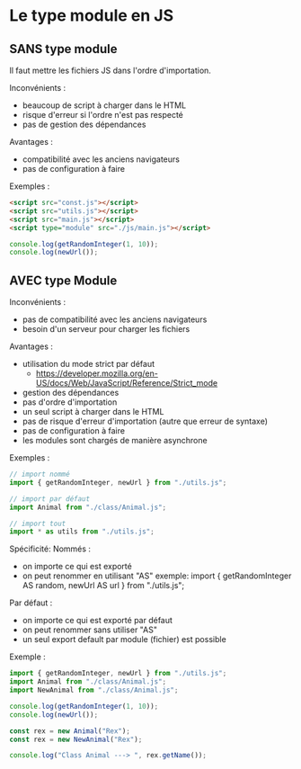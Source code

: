 # Le type module en JS

## SANS type module

Il faut mettre les fichiers JS dans l'ordre d'importation.

Inconvénients :

- beaucoup de script à charger dans le HTML
- risque d'erreur si l'ordre n'est pas respecté
- pas de gestion des dépendances

Avantages :

- compatibilité avec les anciens navigateurs
- pas de configuration à faire

Exemples :

```html
<script src="const.js"></script>
<script src="utils.js"></script>
<script src="main.js"></script>
<script type="module" src="./js/main.js"></script>
```

```js
console.log(getRandomInteger(1, 10));
console.log(newUrl());
```

## AVEC type Module

Inconvénients :

- pas de compatibilité avec les anciens navigateurs
- besoin d'un serveur pour charger les fichiers

Avantages :

- utilisation du mode strict par défaut
  - <https://developer.mozilla.org/en-US/docs/Web/JavaScript/Reference/Strict_mode>
- gestion des dépendances
- pas d'ordre d'importation
- un seul script à charger dans le HTML
- pas de risque d'erreur d'importation (autre que erreur de syntaxe)
- pas de configuration à faire
- les modules sont chargés de manière asynchrone

Exemples :

```js
// import nommé
import { getRandomInteger, newUrl } from "./utils.js";

// import par défaut
import Animal from "./class/Animal.js";

// import tout
import * as utils from "./utils.js";
```

Spécificité:
Nommés :

- on importe ce qui est exporté
- on peut renommer en utilisant "AS"
exemple: import { getRandomInteger AS random, newUrl AS url } from "./utils.js";

Par défaut :

- on importe ce qui est exporté par défaut
- on peut renommer sans utiliser "AS"
- un seul export default par module (fichier) est possible

Exemple :

```js
import { getRandomInteger, newUrl } from "./utils.js";
import Animal from "./class/Animal.js";
import NewAnimal from "./class/Animal.js";

console.log(getRandomInteger(1, 10));
console.log(newUrl());

const rex = new Animal("Rex");
const rex = new NewAnimal("Rex");

console.log("Class Animal ---> ", rex.getName());
```
